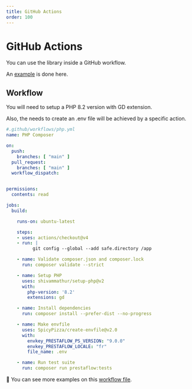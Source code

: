 ```yaml
---
title: GitHub Actions
order: 100
---
```


# GitHub Actions

You can use the library inside a GitHub workflow.

An [example](https://github.com/PrestaEdit/prestaflow-prestashop) is done here.

## Workflow

You will need to setup a PHP 8.2 version with GD extension.

Also, the needs to create an .env file will be achieved by a specific action.

```yml
#.github/workflows/php.yml
name: PHP Composer

on:
  push:
    branches: [ "main" ]
  pull_request:
    branches: [ "main" ]
  workflow_dispatch:


permissions:
  contents: read

jobs:
  build:

    runs-on: ubuntu-latest

    steps:
    - uses: actions/checkout@v4
    - run: |
          git config --global --add safe.directory /app

    - name: Validate composer.json and composer.lock
      run: composer validate --strict

    - name: Setup PHP
      uses: shivammathur/setup-php@v2
      with:
        php-version: '8.2'
        extensions: gd

    - name: Install dependencies
      run: composer install --prefer-dist --no-progress

    - name: Make envfile
      uses: SpicyPizza/create-envfile@v2.0
      with:
        envkey_PRESTAFLOW_PS_VERSION: "9.0.0"
        envkey_PRESTAFLOW_LOCALE: "fr"
        file_name: .env

    - name: Run test suite
      run: composer run prestaflow:tests
```

<aside class="relative z-0 mt-5 overflow-hidden rounded-2xl bg-blue-50 px-5 ring-1 ring-black/5 dark:bg-blue-600/10">

🚀 You can see more examples on this [workflow file](https://github.com/PrestaEdit/prestaflow-prestashop/actions/runs/17120347275).

</aside>
